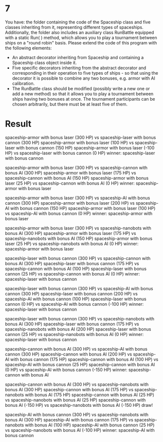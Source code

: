 # 7

You have: the folder containing the code of the Spaceship class and five classes inheriting from it, representing different types of spaceships. Additionally, the folder also includes an auxiliary class RunBattle equipped with a static Run( ) method, which allows you to play a tournament between ships on a "round robin" basis. 
Please extend the code of this program with the following elements:
- An abstract decorator inheriting from Spaceship and containing a Spaceship class object inside it.
- Five specific decorators inheriting from the abstract decorator and corresponding in their operation to five types of ships - so that using the decorator it is possible to combine any two bonuses, e.g. armor with AI calibration.
- The RunBattle class should be modified (possibly write a new one or add a new method) so that it allows you to play a tournament between ships having two bonuses at once. The tournament participants can be chosen arbitrarily, but there must be at least five of them.


# Result

spaceship-armor with bonus laser (300 HP) vs spaceship-laser with bonus cannon (300 HP)
spaceship-armor with bonus laser (100 HP) vs spaceship-laser with bonus cannon (150 HP)
spaceship-armor with bonus laser (-100 HP) vs spaceship-laser with bonus cannon (0 HP)
winner: spaceship-laser with bonus cannon

spaceship-armor with bonus laser (300 HP) vs spaceship-cannon with bonus AI (300 HP)
spaceship-armor with bonus laser (175 HP) vs spaceship-cannon with bonus AI (150 HP)
spaceship-armor with bonus laser (25 HP) vs spaceship-cannon with bonus AI (0 HP)
winner: spaceship-armor with bonus laser

spaceship-armor with bonus laser (300 HP) vs spaceship-AI with bonus cannon (300 HP)
spaceship-armor with bonus laser (200 HP) vs spaceship-AI with bonus cannon (150 HP)
spaceship-armor with bonus laser (100 HP) vs spaceship-AI with bonus cannon (0 HP)
winner: spaceship-armor with bonus laser

spaceship-armor with bonus laser (300 HP) vs spaceship-nanobots with bonus AI (300 HP)
spaceship-armor with bonus laser (175 HP) vs spaceship-nanobots with bonus AI (150 HP)
spaceship-armor with bonus laser (25 HP) vs spaceship-nanobots with bonus AI (0 HP)
winner: spaceship-armor with bonus laser

spaceship-laser with bonus cannon (300 HP) vs spaceship-cannon with bonus AI (300 HP)
spaceship-laser with bonus cannon (175 HP) vs spaceship-cannon with bonus AI (100 HP)
spaceship-laser with bonus cannon (25 HP) vs spaceship-cannon with bonus AI (0 HP)
winner: spaceship-laser with bonus cannon

spaceship-laser with bonus cannon (300 HP) vs spaceship-AI with bonus cannon (300 HP)
spaceship-laser with bonus cannon (200 HP) vs spaceship-AI with bonus cannon (100 HP)
spaceship-laser with bonus cannon (0 HP) vs spaceship-AI with bonus cannon (-100 HP)
winner: spaceship-laser with bonus cannon

spaceship-laser with bonus cannon (300 HP) vs spaceship-nanobots with bonus AI (300 HP)
spaceship-laser with bonus cannon (175 HP) vs spaceship-nanobots with bonus AI (200 HP)
spaceship-laser with bonus cannon (25 HP) vs spaceship-nanobots with bonus AI (0 HP)
winner: spaceship-laser with bonus cannon

spaceship-cannon with bonus AI (300 HP) vs spaceship-AI with bonus cannon (300 HP)
spaceship-cannon with bonus AI (200 HP) vs spaceship-AI with bonus cannon (175 HP)
spaceship-cannon with bonus AI (100 HP) vs spaceship-AI with bonus cannon (25 HP)
spaceship-cannon with bonus AI (0 HP) vs spaceship-AI with bonus cannon (-150 HP)
winner: spaceship-cannon with bonus AI

spaceship-cannon with bonus AI (300 HP) vs spaceship-nanobots with bonus AI (300 HP)
spaceship-cannon with bonus AI (175 HP) vs spaceship-nanobots with bonus AI (175 HP)
spaceship-cannon with bonus AI (25 HP) vs spaceship-nanobots with bonus AI (25 HP)
spaceship-cannon with bonus AI (-150 HP) vs spaceship-nanobots with bonus AI (-150 HP)
draw!

spaceship-AI with bonus cannon (300 HP) vs spaceship-nanobots with bonus AI (300 HP)
spaceship-AI with bonus cannon (175 HP) vs spaceship-nanobots with bonus AI (100 HP)
spaceship-AI with bonus cannon (25 HP) vs spaceship-nanobots with bonus AI (-100 HP)
winner: spaceship-AI with bonus cannon